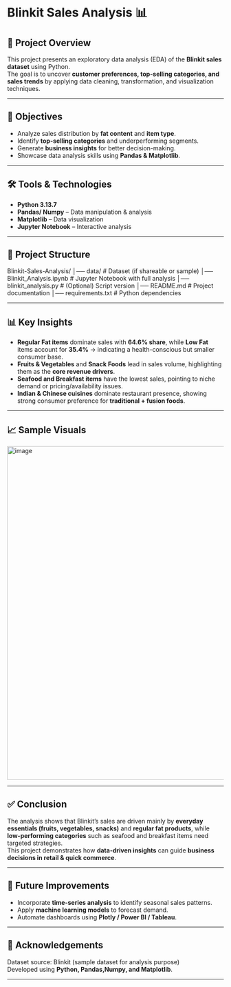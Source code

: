 # Blinkit Sales Analysis 📊

## 📌 Project Overview
This project presents an exploratory data analysis (EDA) of the **Blinkit sales dataset** using Python.  
The goal is to uncover **customer preferences, top-selling categories, and sales trends** by applying data cleaning, transformation, and visualization techniques.  

---

## 🎯 Objectives
- Analyze sales distribution by **fat content** and **item type**.  
- Identify **top-selling categories** and underperforming segments.  
- Generate **business insights** for better decision-making.  
- Showcase data analysis skills using **Pandas & Matplotlib**.  

---

## 🛠️ Tools & Technologies
- **Python 3.13.7**  
- **Pandas/ Numpy** – Data manipulation & analysis  
- **Matplotlib** – Data visualization  
- **Jupyter Notebook** – Interactive analysis  

---

## 📂 Project Structure
Blinkit-Sales-Analysis/
│── data/ # Dataset (if shareable or sample)
│── Blinkit_Analysis.ipynb # Jupyter Notebook with full analysis
│── blinkit_analysis.py # (Optional) Script version
│── README.md # Project documentation
│── requirements.txt # Python dependencies

---

## 📊 Key Insights
- **Regular Fat items** dominate sales with **64.6% share**, while **Low Fat** items account for **35.4%** → indicating a health-conscious but smaller consumer base.  
- **Fruits & Vegetables** and **Snack Foods** lead in sales volume, highlighting them as the **core revenue drivers**.  
- **Seafood and Breakfast items** have the lowest sales, pointing to niche demand or pricing/availability issues.  
- **Indian & Chinese cuisines** dominate restaurant presence, showing strong consumer preference for **traditional + fusion foods**.  

---

## 📈 Sample Visuals
<img width="1657" height="774" alt="image" src="https://github.com/user-attachments/assets/503de13c-2f3a-4d9e-88c9-a5573af227b0" />


---

## ✅ Conclusion
The analysis shows that Blinkit’s sales are driven mainly by **everyday essentials (fruits, vegetables, snacks)** and **regular fat products**, while **low-performing categories** such as seafood and breakfast items need targeted strategies.  
This project demonstrates how **data-driven insights** can guide **business decisions in retail & quick commerce**.  

---

## 🚀 Future Improvements
- Incorporate **time-series analysis** to identify seasonal sales patterns.  
- Apply **machine learning models** to forecast demand.  
- Automate dashboards using **Plotly / Power BI / Tableau**.  

---

## 🙌 Acknowledgements
Dataset source: Blinkit (sample dataset for analysis purpose)  
Developed using **Python, Pandas,Numpy, and Matplotlib**.  

---

